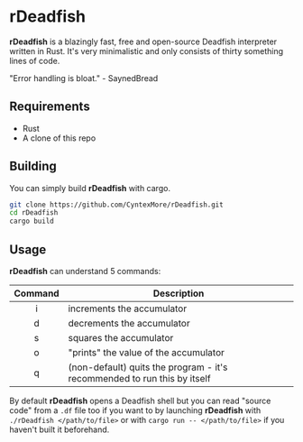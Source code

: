 # rDeadfish

__rDeadfish__ is a blazingly fast, free and open-source Deadfish interpreter written in Rust. It's very minimalistic and only consists of thirty something lines of code.

"Error handling is bloat." - SaynedBread

## Requirements

- Rust
- A clone of this repo

## Building

You can simply build __rDeadfish__ with cargo.

```sh
git clone https://github.com/CyntexMore/rDeadfish.git
cd rDeadfish
cargo build
```

## Usage

__rDeadfish__ can understand 5 commands:

| Command | Description                                                              |
|:-------:|--------------------------------------------------------------------------|
| i       | increments the accumulator                                               |
| d       | decrements the accumulator                                               |
| s       | squares the accumulator                                                  |
| o       | "prints" the value of the accumulator                                    |
| q       | (non-default) quits the program - it's recommended to run this by itself |

By default __rDeadfish__ opens a Deadfish shell but you can read "source code" from a `.df` file too if you want to by launching __rDeadfish__ with `./rDeadfish </path/to/file>` or with `cargo run -- </path/to/file>` if you haven't built it beforehand.
